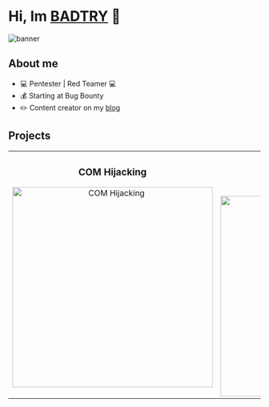 
<div aling="center">
  <h1>Hi, Im <a href="https://godbadtry.github.io/">BADTRY</a> 👋</h1>
</div>

<img src="https://imgur.com/vxaPhBd.png" alt="banner">

## About me

- 💻 Pentester | Red Teamer 💻
- 💰 Starting at Bug Bounty
- ✏️ Content creator on my [blog](https://godbadtry.github.io/)

## Projects

<table>
<tr>
<td width="50%">
<h3 align="center">COM Hijacking</h3>
<div align="center">
<a href="https://godbadtry.github.io/posts/ComHijacking/" target="_blank"><img src="https://godbadtry.github.io/assets/img/ComHijacking/ComHijacking.jpg" width="400" alt="COM Hijacking"></a>
<p>
</p>
</div>
</td>

<td width="50%">
               <br>
<h3 align="center">goCracker</h3>
<div align="center">                                       
<a href="https://github.com/godBADTRY/goCracker" target="_blank"><img src="https://cyberhoot.com/wp-content/uploads/2020/06/hacker-1024x576.png" width="400" alt="goCracker"></a>
<br>
</div>                                                             
</table>                                                                                 
</div>
<br>
